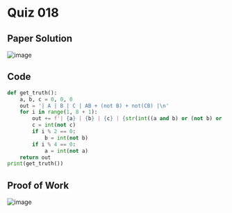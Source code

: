 # Quiz 018

## Paper Solution
![image](https://github.com/user-attachments/assets/489ca931-4c44-4e75-92b2-eb6e2ca53e92)

## Code
```.py
def get_truth():
    a, b, c = 0, 0, 0
    out = '| A | B | C | AB + (not B) + not(CB) |\n'
    for i in range(1, 8 + 1):
        out += f'| {a} | {b} | {c} | {str(int((a and b) or (not b) or (not (c and b)))).center(22)} |\n'
        c = int(not c)
        if i % 2 == 0:
            b = int(not b)
        if i % 4 == 0:
            a = int(not a)
    return out
print(get_truth())
```
## Proof of Work
![image](https://github.com/user-attachments/assets/2c879622-4577-4cd8-8638-822cbe5086b3)

